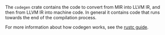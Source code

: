 The `codegen` crate contains the code to convert from MIR into LLVM IR,
and then from LLVM IR into machine code. In general it contains code
that runs towards the end of the compilation process.

For more information about how codegen works, see the [rustc guide].

[rustc guide]: https://rust-lang.github.io/rustc-dev-guide/codegen.html
